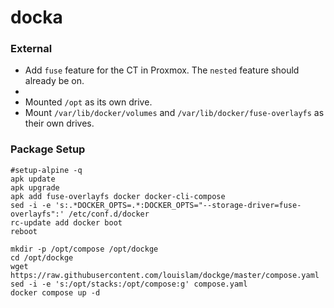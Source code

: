 # docka

### External
- Add `fuse` feature for the CT in Proxmox. The `nested` feature should already be on.
- 
- Mounted `/opt` as its own drive.
- Mount `/var/lib/docker/volumes` and `/var/lib/docker/fuse-overlayfs` as their own drives.

### Package Setup
```shell
#setup-alpine -q
apk update
apk upgrade
apk add fuse-overlayfs docker docker-cli-compose
sed -i -e 's:.*DOCKER_OPTS=.*:DOCKER_OPTS="--storage-driver=fuse-overlayfs":' /etc/conf.d/docker
rc-update add docker boot
reboot
```

```shell
mkdir -p /opt/compose /opt/dockge
cd /opt/dockge
wget https://raw.githubusercontent.com/louislam/dockge/master/compose.yaml
sed -i -e 's:/opt/stacks:/opt/compose:g' compose.yaml
docker compose up -d
```